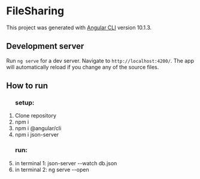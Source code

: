 # FileSharing

This project was generated with [Angular CLI](https://github.com/angular/angular-cli) version 10.1.3.

## Development server

Run `ng serve` for a dev server. Navigate to `http://localhost:4200/`. The app will automatically reload if you change any of the source files.

## How to run

<ol>
  <h3>setup:</h3>
  <li>Clone repository</li>
  <li>npm i</li>
  <li>npm i @angular/cli</li>
  <li>npm i json-server</li>
  <h3>run:</h3>
  <li>in terminal 1: json-server --watch db.json</li>
  <li>in terminal 2: ng serve --open</li>
</ol>
